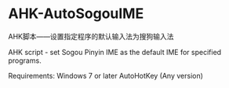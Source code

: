 ﻿# AHK-AutoSogouIME

AHK脚本——设置指定程序的默认输入法为搜狗输入法

AHK script - set Sogou Pinyin IME as the default IME for specified programs.

Requirements:
    Windows 7 or later
    AutoHotKey (Any version)